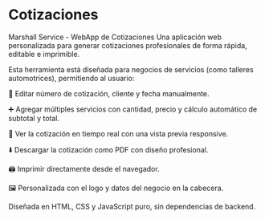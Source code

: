 # Cotizaciones
Marshall Service - WebApp de Cotizaciones
Una aplicación web personalizada para generar cotizaciones profesionales de forma rápida, editable e imprimible.

Esta herramienta está diseñada para negocios de servicios (como talleres automotrices), permitiendo al usuario:

📝 Editar número de cotización, cliente y fecha manualmente.

➕ Agregar múltiples servicios con cantidad, precio y cálculo automático de subtotal y total.

🔄 Ver la cotización en tiempo real con una vista previa responsive.

⬇️ Descargar la cotización como PDF con diseño profesional.

🖨️ Imprimir directamente desde el navegador.

🖼️ Personalizada con el logo y datos del negocio en la cabecera.

Diseñada en HTML, CSS y JavaScript puro, sin dependencias de backend.
